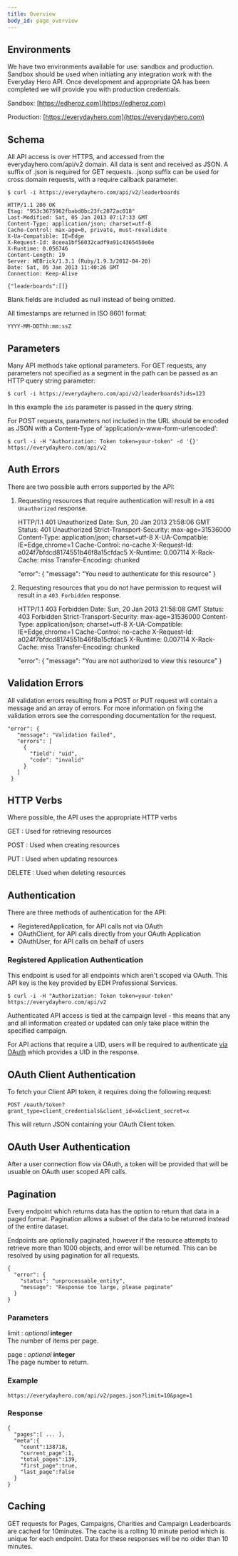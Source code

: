 ```yaml
---
title: Overview
body_id: page_overview
---
```

## Environments

We have two environments available for use: sandbox and production. Sandbox should be used when initiating any integration work with the Everyday Hero API. Once development and appropriate QA has been completed we will provide you with production credentials.

Sandbox: [https://edheroz.com](https://edheroz.com)

Production: [https://everydayhero.com](https://everydayhero.com)

## Schema

All API access is over HTTPS, and accessed from the everydayhero.com/api/v2 domain. All data is sent and received as JSON. A suffix of .json is required for GET requests. .jsonp suffix can be used for cross domain requests, with a require callback
parameter.

    $ curl -i https://everydayhero.com/api/v2/leaderboards

    HTTP/1.1 200 OK
    Etag: "953c3675962fbabd0bc23fc2072ac018"
    Last-Modified: Sat, 05 Jan 2013 07:17:33 GMT
    Content-Type: application/json; charset=utf-8
    Cache-Control: max-age=0, private, must-revalidate
    X-Ua-Compatible: IE=Edge
    X-Request-Id: 8ceea1bf56032cadf9a91c4365450e0e
    X-Runtime: 0.056746
    Content-Length: 19
    Server: WEBrick/1.3.1 (Ruby/1.9.3/2012-04-20)
    Date: Sat, 05 Jan 2013 11:40:26 GMT
    Connection: Keep-Alive

    {"leaderboards":[]}

Blank fields are included as null instead of being omitted.

All timestamps are returned in ISO 8601 format:

    YYYY-MM-DDThh:mm:ssZ

## Parameters

Many API methods take optional parameters. For GET requests, any
parameters not specified as a segment in the path can be passed as an
HTTP query string parameter:

    $ curl -i https://everydayhero.com/api/v2/leaderboards?ids=123

In this example the `ids` parameter is passed in the query string.

For POST requests, parameters not included in the URL should be encoded
as JSON with a Content-Type of ‘application/x-www-form-urlencoded’:

    $ curl -i -H "Authorization: Token token=your-token" -d '{}' https://everydayhero.com/api/v2

## Auth Errors

There are two possible auth errors supported by the API:

1. Requesting resources that require authentication will result in a
`401 Unauthorized` response.

    HTTP/1.1 401 Unauthorized
    Date: Sun, 20 Jan 2013 21:58:06 GMT
    Status: 401 Unauthorized
    Strict-Transport-Security: max-age=31536000
    Content-Type: application/json; charset=utf-8
    X-UA-Compatible: IE=Edge,chrome=1
    Cache-Control: no-cache
    X-Request-Id: a024f7bfdcd8174551b46f8a15cfdac5
    X-Runtime: 0.007114
    X-Rack-Cache: miss
    Transfer-Encoding: chunked

    "error": {
      "message": "You need to authenticate for this resource"
    }

2. Requesting resources that you do not have permission to request will
result in a `403 Forbidden` response.

    HTTP/1.1 403 Forbidden
    Date: Sun, 20 Jan 2013 21:58:08 GMT
    Status: 403 Forbidden
    Strict-Transport-Security: max-age=31536000
    Content-Type: application/json; charset=utf-8
    X-UA-Compatible: IE=Edge,chrome=1
    Cache-Control: no-cache
    X-Request-Id: a024f7bfdcd8174551b46f8a15cfdac5
    X-Runtime: 0.007114
    X-Rack-Cache: miss
    Transfer-Encoding: chunked

    "error": {
      "message": "You are not authorized to view this resource"
    }

## Validation Errors

All validation errors resulting from a POST or PUT request will contain
a message and an array of errors. For more information on fixing the
validation errors see the corresponding documentation for the request.

    "error": {
       "message": "Validation failed",
       "errors": [
         {
           "field": "uid",
           "code": "invalid"
         }
       ]
     }

## HTTP Verbs

Where possible, the API uses the appropriate HTTP verbs

GET
: Used for retrieving resources

POST
: Used when creating resources

PUT
: Used when updating resources

DELETE
: Used when deleting resources

## Authentication

There are three methods of authentication for the API:

  -  RegisteredApplication, for API calls not via OAuth
  -  OAuthClient, for API calls directly from your OAuth Application
  -  OAuthUser, for API calls on behalf of users



### Registered Application Authentication

This endpoint is used for all endpoints which aren't scoped via OAuth. This API
key is the key provided by EDH Professional Services.

    $ curl -i -H "Authorization: Token token=your-token" https://everydayhero.com/api/v2

Authenticated API access is tied at the campaign level - this means that
any and all information created or updated can only take place within
the specified campaign.

For API actions that require a UID, users will be required to authenticate 
[via OAuth](/oauth-integration/#how-to-authenticate-with-edh-passport) 
which provides a UID in the response.

## OAuth Client Authentication

To fetch your Client API token, it requires doing the following request:

    POST /oauth/token?grant_type=client_credentials&client_id=x&client_secret=x

This will return JSON containing your OAuth Client token.

## OAuth User Authentication

After a user connection flow via OAuth, a token will be provided that will be
usuable on OAuth user scoped API calls.

## Pagination

Every endpoint which returns data has the option to return that data in a paged
format. Pagination allows a subset of the data to be returned instead of the entire
dataset.

Endpoints are optionally paginated, however if the resource attempts to retrieve
more than 1000 objects, and error will be returned. This can be resolved by
using pagination for all requests.

    {
      "error": {
        "status": "unprocessable_entity",
        "message": "Response too large, please paginate"
      }
    }

### Parameters

limit : _optional_ **integer**<br/>
The number of items per page.

page : _optional_ **integer**<br/>
The page number to return.

### Example

    https://everydayhero.com/api/v2/pages.json?limit=10&page=1

### Response

    {
      "pages":[ ... ],
      "meta":{
        "count":138718,
        "current_page":1,
        "total_pages":139,
        "first_page":true,
        "last_page":false
      }
    }

## Caching

GET requests for Pages, Campaigns, Charities and Campaign Leaderboards are cached for 10minutes. The cache is a rolling 10 minute period which is unique for each endpoint. Data for these responses will be no older than 10 minutes.